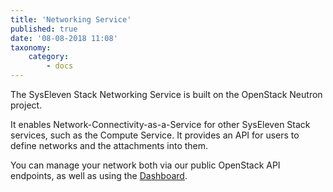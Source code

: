 ```yaml
---
title: 'Networking Service'
published: true
date: '08-08-2018 11:08'
taxonomy:
    category:
        - docs
---
```


The SysEleven Stack Networking Service is built on the OpenStack Neutron project.

It enables Network-Connectivity-as-a-Service for other SysEleven Stack services, such as the Compute Service. It provides an API for users to define networks and the attachments into them.

You can manage your network both via our public OpenStack API endpoints, as well as using the [Dashboard](https://dashboard.cloud.syseleven.net).